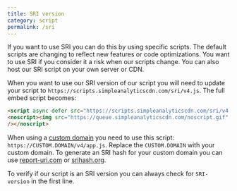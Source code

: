 ```yaml
---
title: SRI version
category: script
permalink: /sri
---
```


If you want to use SRI you can do this by using specific scripts. The default scripts are changing to reflect new features or code optimizations. You want to use SRI if you consider it a risk when our scripts change. You can also host our SRI script on your own server or CDN.

When you want to use our SRI version of our script you will need to update your script to `https://scripts.simpleanalyticscdn.com/sri/v4.js`. The full embed script becomes:

```html
<script async defer src="https://scripts.simpleanalyticscdn.com/sri/v4.js" integrity="sha256-rmG3YnEIWDH4256MHh72YNw5EkCpXs4YdUxffKqYU1M= sha384-BV6pfT+M7+ULjTQRwkZA/rEheyrnNSRaoCSdDuzFI3GJrDAgI4ZBFlN3AWAgGLY0 sha512-Jb6whXeacnlX7+d2sFJGYjBTlHWgJMg7M7IgmGl7GSi50YR/mDMtlcwMhgOxTypdtKv6gT75HrBtxvMdFw8P0A==" crossorigin="anonymous"></script>
<noscript><img src="https://queue.simpleanalyticscdn.com/noscript.gif" alt=""
/></noscript>
```

When using a [custom domain](/bypass-ad-blockers) you need to use this script: `https://CUSTOM.DOMAIN/v4/app.js`. Replace the `CUSTOM.DOMAIN` with your custom domain. To generate an SRI hash for your custom domain you can use [report-uri.com](https://report-uri.com/home/sri_hash) or [srihash.org](https://www.srihash.org/).

To verify if our script is an SRI version you can always check for `SRI-version` in the first line.
